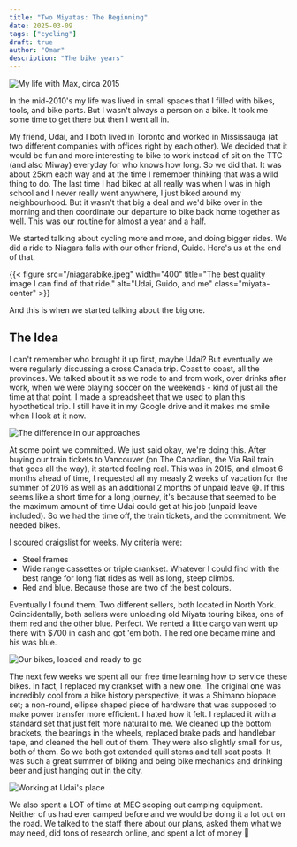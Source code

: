 ```yaml
---
title: "Two Miyatas: The Beginning"
date: 2025-03-09
tags: ["cycling"]
draft: true
author: "Omar"
description: "The bike years"
---
```


![My life with Max, circa 2015](/666balcony.jpg)

In the mid-2010's my life was lived in small spaces that I filled with bikes, tools, and bike parts. But I wasn't always a person on a bike. It took me some time to get there but then I went all in.

My friend, Udai, and I both lived in Toronto and worked in Mississauga (at two different companies with offices right by each other). We decided that it would be fun and more interesting to bike to work instead of sit on the TTC (and also Miway) everyday for who knows how long. So we did that. It was about 25km each way and at the time I remember thinking that was a wild thing to do. The last time I had biked at all really was when I was in high school and I never really went anywhere, I just biked around my neighbourhood. But it wasn't that big a deal and we'd bike over in the morning and then coordinate our departure to bike back home together as well. This was our routine for almost a year and a half. 

We started talking about cycling more and more, and doing bigger rides. We did a ride to Niagara falls with our other friend, Guido. Here's us at the end of that.

{{< figure src="/niagarabike.jpeg" width="400" title="The best quality image I can find of that ride." alt="Udai, Guido, and me" class="miyata-center" >}}

And this is when we started talking about the big one.

## The Idea

I can't remember who brought it up first, maybe Udai? But eventually we were regularly discussing a cross Canada trip. Coast to coast, all the provinces. We talked about it as we rode to and from work, over drinks after work, when we were playing soccer on the weekends - kind of just all the time at that point. I made a spreadsheet that we used to plan this hypothetical trip. I still have it in my Google drive and it makes me smile when I look at it now.

![The difference in our approaches](/worksucksshot.png)

At some point we committed. We just said okay, we're doing this. After buying our train tickets to Vancouver (on The Canadian, the Via Rail train that goes all the way), it started feeling real. This was in 2015, and almost 6 months ahead of time, I requested all my measly 2 weeks of vacation for the summer of 2016 as well as an additional 2 months of unpaid leave 😅. If this seems like a short time for a long journey, it's because that seemed to be the maximum amount of time Udai could get at his job (unpaid leave included). So we had the time off, the train tickets, and the commitment. We needed bikes.

I scoured craigslist for weeks. My criteria were:
- Steel frames
- Wide range cassettes or triple crankset. Whatever I could find with the best range for long flat rides as well as long, steep climbs.
- Red and blue. Because those are two of the best colours.

Eventually I found them. Two different sellers, both located in North York. Coincidentally, both sellers were unloading old Miyata touring bikes, one of them red and the other blue. Perfect. We rented a little cargo van went up there with $700 in cash and got 'em both. The red one became mine and his was blue.

![Our bikes, loaded and ready to go](/loadedbikes.jpg)


The next few weeks we spent all our free time learning how to service these bikes. In fact, I replaced my crankset with a new one. The original one was incredibly cool from a bike history perspective, it was a Shimano biopace set; a non-round, ellipse shaped piece of hardware that was supposed to make power transfer more efficient. I hated how it felt. I replaced it with a standard set that just felt more natural to me. We cleaned up the bottom brackets, the bearings in the wheels, replaced brake pads and handlebar tape, and cleaned the hell out of them. They were also slightly small for us, both of them. So we both got extended quill stems and tall seat posts. It was such a great summer of biking and being bike mechanics and drinking beer and just hanging out in the city.

![Working at Udai's place](/udaisroom.jpg)

We also spent a LOT of time at MEC scoping out camping equipment. Neither of us had ever camped before and we would be doing it a lot out on the road. We talked to the staff there about our plans, asked them what we may need, did tons of research online, and spent a lot of money 😬